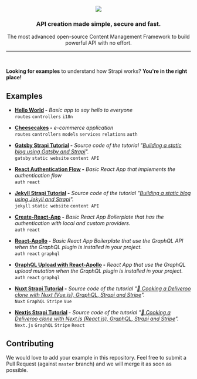 <p align="center"><img src="https://cldup.com/7umchwdUBh.png" /></p>
<h3 align="center">API creation made simple, secure and fast.</h3>
<p align="center">The most advanced open-source Content Management Framework to build powerful API with no effort.</p>

***

<br />

**Looking for examples** to understand how Strapi works? **You're in the right place!** <br />

## Examples

- **[Hello World](./hello-world) -** *Basic app to say hello to everyone* <br />
   `routes` `controllers` `i18n`
- **[Cheesecakes](./cheesecakes) -** *e-commerce application* <br />
   `routes` `controllers` `models` `services` `relations` `auth`
- **[Gatsby Strapi Tutorial](./gatsby-strapi-tutorial) -** *Source code of the tutorial "[Building a static blog using Gatsby and Strapi](https://blog.strapi.io/building-a-static-website-using-gatsby-and-strapi)".* <br />
   `gatsby` `static website` `content API`
- **[React Authentication Flow](./login-react) -** *Basic React App that implements the authentication flow* <br />
   `auth` `react`
- **[Jekyll Strapi Tutorial](./jekyll-strapi-tutorial) -** *Source code of the tutorial "[Building a static blog using Jekyll and Strapi](https://blog.strapi.io/building-a-static-website-using-jekyll-and-strapi)".* <br />
   `jekyll` `static website` `content API`
- **[Create-React-App](./good-old-react-authentication-flow) -** *Basic React App Boilerplate that has the authentication with local and custom providers.* <br />
   `auth` `react`
- **[React-Apollo](./react-apollo) -** *Basic React App Boilerplate that use the GraphQL API when the GraphQL plugin is installed in your project.* <br />
  `auth` `react` `graphql`
- **[GraphQL Upload with React-Apollo](./apollo-upload-graphql) -** *React App that use the GraphQL upload mutation when the GraphQL plugin is installed in your project.* <br />
  `auth` `react` `graphql`
- **[Nuxt Strapi Tutorial](./nuxt-strapi-deliveroo-clone-tutorial) -** *Source code of the tutorial "[🍝 Cooking a Deliveroo clone with Nuxt (Vue.js), GraphQL, Strapi and Stripe](https://blog.strapi.io/cooking-a-deliveroo-clone-with-nuxt-vue-js-graphql-strapi-and-stripe-setup-part-1-7/)".* <br />
  `Nuxt` `GraphQL` `Stripe` `Vue`

- **[Nextjs Strapi Tutorial](./nextjs-react-strapi-deliveroo-clone-tutorial) -** *Source code of the tutorial "[🍝 Cooking a Deliveroo clone with Next.js (React.js), GraphQL, Strapi and Stripe](https://blog.strapi.io/strapi-next-setup/)".* <br />
  `Next.js` `GraphQL` `Stripe` `React`

## Contributing

We would love to add your example in this repository. Feel free to submit a Pull Request (against `master` branch) and we will merge it as soon as possible.
